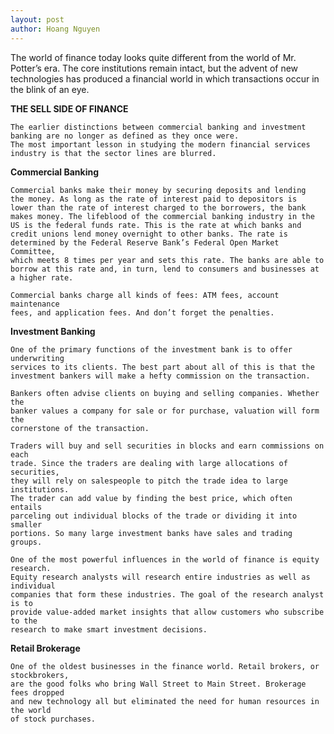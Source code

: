 ```yaml
---
layout: post
author: Hoang Nguyen
---
```

The world of finance today looks quite different from the world of Mr. Potter’s era. The core institutions remain intact, but the advent of new technologies has produced a financial world in which transactions occur in the blink of an eye.

**THE SELL SIDE OF FINANCE**

    The earlier distinctions between commercial banking and investment 
    banking are no longer as defined as they once were. 
    The most important lesson in studying the modern financial services
    industry is that the sector lines are blurred.

**Commercial Banking**

    Commercial banks make their money by securing deposits and lending
    the money. As long as the rate of interest paid to depositors is 
    lower than the rate of interest charged to the borrowers, the bank
    makes money. The lifeblood of the commercial banking industry in the
    US is the federal funds rate. This is the rate at which banks and
    credit unions lend money overnight to other banks. The rate is
    determined by the Federal Reserve Bank’s Federal Open Market Committee,
    which meets 8 times per year and sets this rate. The banks are able to
    borrow at this rate and, in turn, lend to consumers and businesses at
    a higher rate. 

    Commercial banks charge all kinds of fees: ATM fees, account maintenance
    fees, and application fees. And don’t forget the penalties.

**Investment Banking**

    One of the primary functions of the investment bank is to offer underwriting
    services to its clients. The best part about all of this is that the
    investment bankers will make a hefty commission on the transaction.

    Bankers often advise clients on buying and selling companies. Whether the
    banker values a company for sale or for purchase, valuation will form the
    cornerstone of the transaction.

    Traders will buy and sell securities in blocks and earn commissions on each
    trade. Since the traders are dealing with large allocations of securities,
    they will rely on salespeople to pitch the trade idea to large institutions.
    The trader can add value by finding the best price, which often entails
    parceling out individual blocks of the trade or dividing it into smaller
    portions. So many large investment banks have sales and trading groups.

    One of the most powerful influences in the world of finance is equity research.
    Equity research analysts will research entire industries as well as individual
    companies that form these industries. The goal of the research analyst is to
    provide value-added market insights that allow customers who subscribe to the
    research to make smart investment decisions.

**Retail Brokerage**

    One of the oldest businesses in the finance world. Retail brokers, or stockbrokers,
    are the good folks who bring Wall Street to Main Street. Brokerage fees dropped
    and new technology all but eliminated the need for human resources in the world
    of stock purchases.